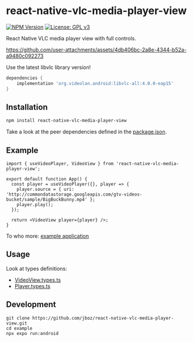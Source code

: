 # react-native-vlc-media-player-view

[![NPM Version](https://img.shields.io/npm/v/react-native-vlc-media-player-view)](https://www.npmjs.com/package/react-native-vlc-media-player-view)
[![License: GPL v3](https://img.shields.io/badge/License-GPLv3-blue.svg)](https://www.gnu.org/licenses/gpl-3.0)

React Native VLC media player view with full controls.

https://github.com/user-attachments/assets/4db406bc-2a8e-4344-b52a-a9480c092273

Use the latest libvlc library version!

```gradle
dependencies {
    implementation 'org.videolan.android:libvlc-all:4.0.0-eap15'
}
```

## Installation

```sh
npm install react-native-vlc-media-player-view
```

Take a look at the peer dependencies defined in the [package.json](https://github.com/jboz/react-native-vlc-media-player-view/blob/main/package.json).

## Example

```tsx
import { useVideoPlayer, VideoView } from 'react-native-vlc-media-player-view';

export default function App() {
  const player = useVideoPlayer({}, player => {
    player.source = { uri: 'http://commondatastorage.googleapis.com/gtv-videos-bucket/sample/BigBuckBunny.mp4' };
    player.play();
  });

  return <VideoView player={player} />;
}
```

To who more: [example application](<[VideoView.types.ts](https://github.com/jboz/react-native-vlc-media-player-view/blob/main/example/App.tsx)>)

## Usage

Look at types definitions:

- [VideoView.types.ts](https://github.com/jboz/react-native-vlc-media-player-view/blob/main/src/VideoView.types.ts)
- [Player.types.ts](https://github.com/jboz/react-native-vlc-media-player-view/blob/main/src/Player.types.ts)

## Development

```shell
git clone https://github.com/jboz/react-native-vlc-media-player-view.git
cd example
npx expo run:android
```
